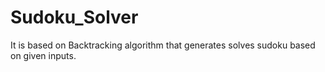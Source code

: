 # Sudoku_Solver
It is based on Backtracking algorithm that generates solves sudoku based on given inputs.
